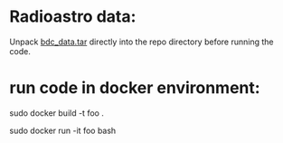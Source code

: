 # Radioastro data:

Unpack [bdc_data.tar](https://drive.proton.me/urls/0GKTCY9VZW#H7K6YZwA1Dx8) directly into the repo directory before running the code.

# run code in docker environment:

sudo docker build -t foo .

sudo docker run -it foo bash
